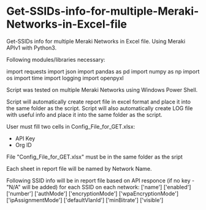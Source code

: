 # Get-SSIDs-info-for-multiple-Meraki-Networks-in-Excel-file
Get-SSIDs info for multiple Meraki Networks in Excel file. Using Meraki APIv1 with Python3.



Following modules/libraries necessary:

import requests
import json
import pandas as pd
import numpy as np
import os
import time
import logging
import openpyxl


Script was tested on multiple Meraki Networks using Windows Power Shell.

Script will automatically create report file in excel format and place it into the same folder as the script.
Script will also automatically create LOG file with useful info and place it into the same folder as the script.

User must fill two cells in Config_File_for_GET.xlsx:
   - API Key
   - Org ID

File "Config_File_for_GET.xlsx" must be in the same folder as the sript

Each sheet in report file will be named by Network Name.

Following SSID info will be in report file based on API responce (if no key - "N/A" will be added) for each SSID on each network:
['name']
['enabled']
['number']
['authMode']
['encryptionMode']
['wpaEncryptionMode']
['ipAssignmentMode']
['defaultVlanId']
['minBitrate']
['visible']
